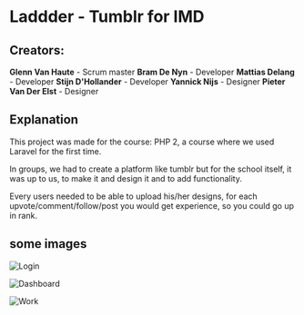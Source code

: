 # Laddder - Tumblr for IMD

## Creators:

**Glenn Van Haute** - Scrum master
**Bram De Nyn** - Developer
**Mattias Delang** - Developer
**Stijn D'Hollander** - Developer
**Yannick Nijs** - Designer
**Pieter Van Der Elst** - Designer

## Explanation

This project was made for the course: PHP 2, a course where we used Laravel for the first time.

In groups, we had to create a platform like tumblr but for the school itself, it was up to us, to make it and design it and to add functionality.

Every users needed to be able to upload his/her designs, for each upvote/comment/follow/post you would get experience, so you could go up in rank.

## some images

![Login](http://image.prntscr.com/image/7141f3580a5e466f84b1786c97c6488f.png)

![Dashboard](http://image.prntscr.com/image/0b4b8a380ddc4e1688522f7e4c525385.png)

![Work](http://image.prntscr.com/image/71e0f0e8c715462091b045a490bdb0b3.png)
